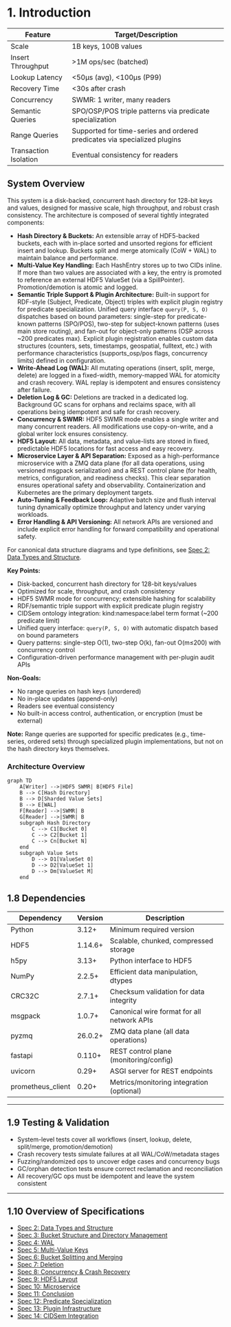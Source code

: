 # 1. Introduction

| Feature                | Target/Description                       |
|------------------------|------------------------------------------|
| Scale                  | 1B keys, 100B values                     |
| Insert Throughput      | >1M ops/sec (batched)                    |
| Lookup Latency         | <50μs (avg), <100μs (P99)                |
| Recovery Time          | <30s after crash                         |
| Concurrency            | SWMR: 1 writer, many readers             |
| Semantic Queries       | SPO/OSP/POS triple patterns via predicate specialization |
| Range Queries          | Supported for time-series and ordered predicates via specialized plugins |
| Transaction Isolation  | Eventual consistency for readers         |

## System Overview

This system is a disk-backed, concurrent hash directory for 128-bit keys and values, designed for massive scale, high throughput, and robust crash consistency. The architecture is composed of several tightly integrated components:

- **Hash Directory & Buckets:** An extensible array of HDF5-backed buckets, each with in-place sorted and unsorted regions for efficient insert and lookup. Buckets split and merge atomically (CoW + WAL) to maintain balance and performance.
- **Multi-Value Key Handling:** Each HashEntry stores up to two CIDs inline. If more than two values are associated with a key, the entry is promoted to reference an external HDF5 ValueSet (via a SpillPointer). Promotion/demotion is atomic and logged.
- **Semantic Triple Support & Plugin Architecture:** Built-in support for RDF-style (Subject, Predicate, Object) triples with explicit plugin registry for predicate specialization. Unified query interface `query(P, S, O)` dispatches based on bound parameters: single-step for predicate-known patterns (SPO/POS), two-step for subject-known patterns (uses main store routing), and fan-out for object-only patterns (OSP across ~200 predicates max). Explicit plugin registration enables custom data structures (counters, sets, timestamps, geospatial, fulltext, etc.) with performance characteristics (supports_osp/pos flags, concurrency limits) defined in configuration.
- **Write-Ahead Log (WAL):** All mutating operations (insert, split, merge, delete) are logged in a fixed-width, memory-mapped WAL for atomicity and crash recovery. WAL replay is idempotent and ensures consistency after failure.
- **Deletion Log & GC:** Deletions are tracked in a dedicated log. Background GC scans for orphans and reclaims space, with all operations being idempotent and safe for crash recovery.
- **Concurrency & SWMR:** HDF5 SWMR mode enables a single writer and many concurrent readers. All modifications use copy-on-write, and a global writer lock ensures consistency.
- **HDF5 Layout:** All data, metadata, and value-lists are stored in fixed, predictable HDF5 locations for fast access and easy recovery.
- **Microservice Layer & API Separation:** Exposed as a high-performance microservice with a ZMQ data plane (for all data operations, using versioned msgpack serialization) and a REST control plane (for health, metrics, configuration, and readiness checks). This clear separation ensures operational safety and observability. Containerization and Kubernetes are the primary deployment targets.
- **Auto-Tuning & Feedback Loop:** Adaptive batch size and flush interval tuning dynamically optimize throughput and latency under varying workloads.
- **Error Handling & API Versioning:** All network APIs are versioned and include explicit error handling for forward compatibility and operational safety.

For canonical data structure diagrams and type definitions, see [Spec 2: Data Types and Structure](spec%202%20-%20Data%20Types%20and%20Structure.md).

**Key Points:**
- Disk-backed, concurrent hash directory for 128-bit keys/values
- Optimized for scale, throughput, and crash consistency
- HDF5 SWMR mode for concurrency; extensible hashing for scalability
- RDF/semantic triple support with explicit predicate plugin registry
- CIDSem ontology integration: kind:namespace:label term format (~200 predicate limit)
- Unified query interface: `query(P, S, O)` with automatic dispatch based on bound parameters
- Query patterns: single-step O(1), two-step O(k), fan-out O(m≤200) with concurrency control
- Configuration-driven performance management with per-plugin audit APIs

**Non-Goals:**
- No range queries on hash keys (unordered)
- No in-place updates (append-only)
- Readers see eventual consistency
- No built-in access control, authentication, or encryption (must be external)

**Note:** Range queries are supported for specific predicates (e.g., time-series, ordered sets) through specialized plugin implementations, but not on the hash directory keys themselves.

### Architecture Overview
```mermaid
graph TD
    A[Writer] -->|HDF5 SWMR| B[HDF5 File]
    B --> C[Hash Directory]
    B --> D[Sharded Value Sets]
    B --> E[WAL]
    F[Reader] -->|SWMR| B
    G[Reader] -->|SWMR| B
    subgraph Hash Directory
        C --> C1[Bucket 0]
        C --> C2[Bucket 1]
        C --> Cn[Bucket N]
    end
    subgraph Value Sets
        D --> D1[ValueSet 0]
        D --> D2[ValueSet 1]
        D --> Dm[ValueSet M]
    end
```

## 1.8 Dependencies

| Dependency       | Version   | Description                                  |
|------------------|-----------|----------------------------------------------|
| Python           | 3.12+     | Minimum required version                     |
| HDF5             | 1.14.6+   | Scalable, chunked, compressed storage        |
| h5py             | 3.13+     | Python interface to HDF5                     |
| NumPy            | 2.2.5+    | Efficient data manipulation, dtypes          |
| CRC32C           | 2.7.1+    | Checksum validation for data integrity       |
| msgpack          | 1.0.7+    | Canonical wire format for all network APIs   |
| pyzmq            | 26.0.2+   | ZMQ data plane (all data operations)         |
| fastapi          | 0.110+    | REST control plane (monitoring/config)       |
| uvicorn          | 0.29+     | ASGI server for REST endpoints               |
| prometheus_client| 0.20+     | Metrics/monitoring integration (optional)    |

---

## 1.9 Testing & Validation

- System-level tests cover all workflows (insert, lookup, delete, split/merge, promotion/demotion)
- Crash recovery tests simulate failures at all WAL/CoW/metadata stages
- Fuzzing/randomized ops to uncover edge cases and concurrency bugs
- GC/orphan detection tests ensure correct reclamation and reconciliation
- All recovery/GC ops must be idempotent and leave the system consistent

---

## 1.10 Overview of Specifications

- [Spec 2: Data Types and Structure](spec%202%20-%20Data%20Types%20and%20Structure.md)
- [Spec 3: Bucket Structure and Directory Management](spec%203%20-%20Bucket%20Structure%20and%20Directory%20Management.md)
- [Spec 4: WAL](spec%204%20-%20WAL.md)
- [Spec 5: Multi-Value Keys](spec%205%20-%20Multi-Value%20Keys.md)
- [Spec 6: Bucket Splitting and Merging](spec%206%20-%20Bucket%20Splitting%20and%20Merging.md)
- [Spec 7: Deletion](spec%207%20-%20Deletion.md)
- [Spec 8: Concurrency & Crash Recovery](spec%208%20-%20Concurrency%20&%20Crash%20Recovery.md)
- [Spec 9: HDF5 Layout](spec%209%20-%20HDF5.md)
- [Spec 10: Microservice](spec%2010%20-%20Microservice.md)
- [Spec 11: Conclusion](spec%2011%20-%20Conclusion.md)
- [Spec 12: Predicate Specialization](spec%2012%20-%20Predicate%20Specialization.md)
- [Spec 13: Plugin Infrastructure](spec%2013%20-%20Plugin%20Infrastructure.md)
- [Spec 14: CIDSem Integration](spec%2014%20-%20CIDSem%20Integration.md)